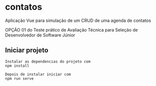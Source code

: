 # contatos

Aplicação Vue para simulação de um CRUD de uma agenda de contatos

OPÇÃO 01 do Teste prático de Avaliação Técnica para Seleção de Desenvolvedor de Software Júnior

## Iniciar projeto

```
Instalar as dependencias do projeto com 
npm install

Depois de instalar iniciar com 
npm run serve
```


